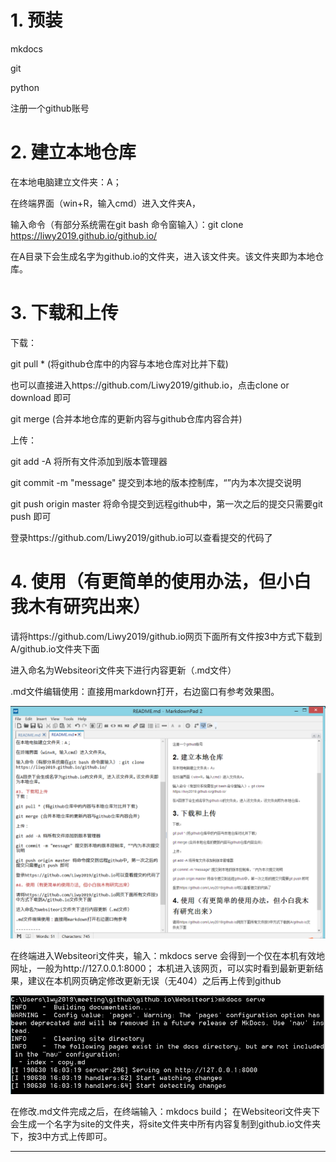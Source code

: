 # 1. 预装

mkdocs
 
git
 
python

注册一个github账号

# 2. 建立本地仓库

在本地电脑建立文件夹：A；

在终端界面（win+R，输入cmd）进入文件夹A， 

输入命令（有部分系统需在git bash 命令窗输入）：git clone https://liwy2019.github.io/github.io/

在A目录下会生成名字为github.io的文件夹，进入该文件夹。该文件夹即为本地仓库。

# 3. 下载和上传
下载：

git pull * (将github仓库中的内容与本地仓库对比并下载)

也可以直接进入https://github.com/Liwy2019/github.io，点击clone or download 即可

git merge (合并本地仓库的更新内容与github仓库内容合并)

上传：

git add -A 将所有文件添加到版本管理器

git commit -m "message" 提交到本地的版本控制库，“”内为本次提交说明

git push origin master 将命令提交到远程github中，第一次之后的提交只需要git push 即可

登录https://github.com/Liwy2019/github.io可以查看提交的代码了

# 4. 使用（有更简单的使用办法，但小白我木有研究出来）

请将https://github.com/Liwy2019/github.io网页下面所有文件按3中方式下载到A/github.io文件夹下面

进入命名为Websiteori文件夹下进行内容更新（.md文件）

.md文件编辑使用：直接用markdown打开，右边窗口有参考效果图。

![](/Websiteori/picture/mkdown.PNG)

在终端进入Websiteori文件夹，输入：mkdocs serve 会得到一个仅在本机有效地网址，一般为http://127.0.0.1:8000； 本机进入该网页，可以实时看到最新更新结果，建议在本机网页确定修改更新无误（无404）之后再上传到github

![](/Websiteori/picture/mdocsserve.PNG)

在修改.md文件完成之后，在终端输入：mkdocs build； 在Websiteori文件夹下会生成一个名字为site的文件夹，将site文件夹中所有内容复制到github.io文件夹下，按3中方式上传即可。
 


----------






